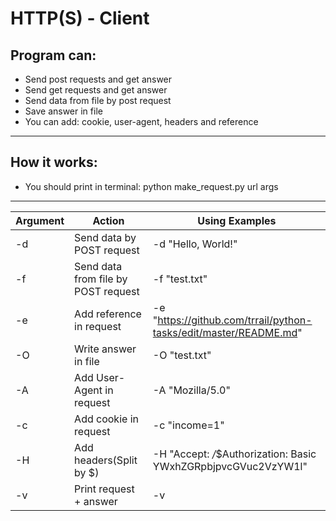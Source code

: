 
# HTTP(S) - Client 

## Program can:
* Send post requests and get answer
* Send get requests and get answer
* Send data from file by post request
* Save answer in file
* You can add: cookie, user-agent, headers and reference 
-----------------------------------------------------------------------------------------------------------------------------------  
## How it works:
* You should print in terminal: python make_request.py url args
-----------------------------------------------------------------------------------------------------------------------------------

| Argument |                 Action              |                               Using Examples                     | 
|----------|-------------------------------------|------------------------------------------------------------------|
|    -d    |       Send data by POST request     | -d "Hello, World!"                                               |
|    -f    | Send data from file by POST request | -f "test.txt"                                                    |
|    -e    |       Add reference in request      | -e "https://github.com/trrail/python-tasks/edit/master/README.md"|
|    -O    |         Write answer in file        | -O "test.txt"                                                    |
|    -A    |       Add User-Agent in request     | -A "Mozilla/5.0"                                                 |
|    -c    |         Add cookie in request       | -c "income=1"                                                    |
|    -H    |         Add headers(Split by $)     | -H "Accept: */*$Authorization: Basic YWxhZGRpbjpvcGVuc2VzYW1l"   |                                 
|    -v    |        Print request + answer       | -v                                                               |
